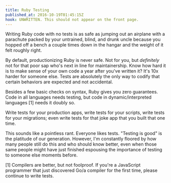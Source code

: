 ```yaml
---
title: Ruby Testing
published_at: 2016-10-19T01:45:15Z
hook: UNWRITTEN. This should not appear on the front page.
---
```


Writing Ruby code with no tests is as safe as jumping out an airplane with a
parachute packed by your untrained, blind, and drunk uncle because you hopped
off a bench a couple times down in the hangar and the weight of it felt roughly
right.

By default, productionizing Ruby is never safe. Not for
you, but _definitely_ not for that poor sap who's next in
line for maintainership. Know how hard it is to make sense
of your own code a year after you've written it? It's 10x
harder for someone else. Tests are absolutely the only way
to codify that certain behaviors are expected and not
accidental.

Besides a few basic checks on syntax, Ruby gives you zero guarantees. Code in
all languages needs testing, but code in dynamic/interpreted languages [1]
needs it doubly so.

Write tests for your production apps, write tests for your scripts, write tests
for your migrations; even write tests for that joke app that you built that one
time.

This sounds like a pointless rant. Everyone likes tests. "Testing is good" is
the platitude of our generation. However, I'm constantly floored by how many
people still do this and who should know better, even when those same people
might have just finished espousing the importance of testing to someone else
moments before.

[1] Compilers are better, but not foolproof. If you're a JavaScript programmer
    that just discovered Go/a compiler for the first time, please continue to
    write tests.
